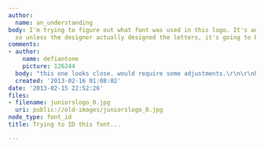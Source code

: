 ```yaml
---
author:
  name: an_understanding
body: I'm trying to figure out what font was used in this logo. It's an old logo,
  so unless the designer actually designed the letters, it's going to be an old font.
comments:
- author:
    name: defiantone
    picture: 126244
  body: "this one looks close. would require some adjustments.\r\n\r\nhttp://www.myfonts.com/fonts/ixipcalli/metrica/heavy/\r\n\r\n[img:sites/default/files/old-images/snap_4275.png]"
  created: '2013-02-16 01:08:02'
date: '2013-02-15 22:52:26'
files:
- filename: juniorslogo_0.jpg
  uri: public://old-images/juniorslogo_0.jpg
node_type: font_id
title: Trying to ID this font...

---
```

